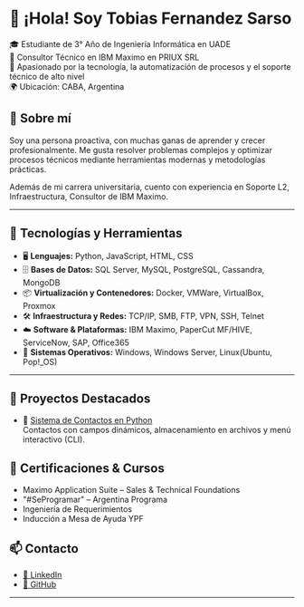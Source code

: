 # 👋 ¡Hola! Soy Tobias Fernandez Sarso

🎓 Estudiante de 3° Año de Ingeniería Informática en UADE  
💼 Consultor Técnico en IBM Maximo en PRIUX SRL  
🔧 Apasionado por la tecnología, la automatización de procesos y el soporte técnico de alto nivel  
🌍 Ubicación: CABA, Argentina

## 🧠 Sobre mí

Soy una persona proactiva, con muchas ganas de aprender y crecer profesionalmente. Me gusta resolver problemas complejos y optimizar procesos técnicos mediante herramientas modernas y metodologías prácticas.

Además de mi carrera universitaria, cuento con experiencia en Soporte L2, Infraestructura, Consultor de IBM Maximo.


---

## 🚀 Tecnologías y Herramientas

- 🖥️ **Lenguajes:** Python, JavaScript, HTML, CSS  
- 🗄️ **Bases de Datos:** SQL Server, MySQL, PostgreSQL, Cassandra, MongoDB  
- 📦 **Virtualización y Contenedores:** Docker, VMWare, VirtualBox, Proxmox  
- 🛠️ **Infraestructura y Redes:** TCP/IP, SMB, FTP, VPN, SSH, Telnet  
- ☁️ **Software & Plataformas:** IBM Maximo, PaperCut MF/HIVE, ServiceNow, SAP, Office365  
- 🐧 **Sistemas Operativos:** Windows, Windows Server, Linux(Ubuntu, Pop!_OS)

---

## 📌 Proyectos Destacados

- 📇 [Sistema de Contactos en Python](https://github.com/Tobiass10/contact-manager)  
  Contactos con campos dinámicos, almacenamiento en archivos y menú interactivo (CLI).

## 📜 Certificaciones & Cursos

- Maximo Application Suite – Sales & Technical Foundations  
- "#SeProgramar" – Argentina Programa  
- Ingeniería de Requerimientos  
- Inducción a Mesa de Ayuda YPF

## 📫 Contacto

- [💼 LinkedIn](https://www.linkedin.com/in/tobiasfernandezsarso)
- [🐙 GitHub](https://github.com/Tobiass10)

---

